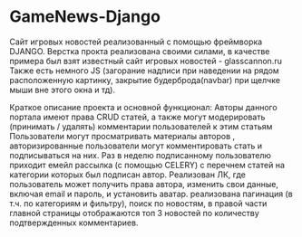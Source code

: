 # GameNews-Django
Сайт игровых новостей реализованный с помощью фреймворка DJANGO. 
Верстка прокта реализована своими силами, в качестве примера был взят известный сайт игровых новостей - glasscannon.ru
Также есть немного JS (загорание надписи при наведении на рядом расположенную картинку, закрытие будерброда(navbar) при щелчке мыши вне этого окна и тд).

Краткое описание проекта и основной функционал:
Авторы данного портала имеют права CRUD статей, а также могут модерировать (принимать / удалять) комментарии пользователей к этим статьям
Пользователи могут просматривать материалы авторов , авторизированные пользователи могут комментировать стать и подписываться на них.
Раз в неделю подписанному пользователю приходит емейл рассылка (с помощью CELERY) с перечнем статей на категории которых был подписан автор.
Реализован ЛК, где пользователь может получить права автора, изменить свои данные, включая email и пароль, и установить аватар.
реализована пагинация (в т.ч. по категориям и фильтру), поиск по новостям, в правой части главной страницы отображаются топ 3 новостей по количеству подтвержденных комментариев.
